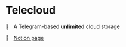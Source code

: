 # Telecloud

 📌 <span style="margin: 0 0.5rem" /> A Telegram-based **unlimited** cloud storage

 📝 [<span style="margin: 0 0.5rem" /> Notion page](https://www.notion.so/michaelcasadev/Telecloud-53de54790ef14853baa4f662c3cca731)
